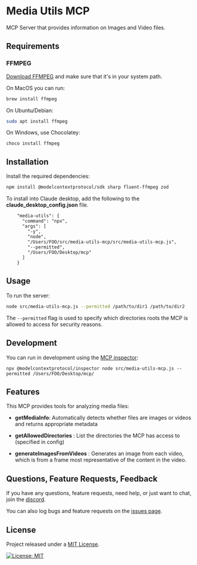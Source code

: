 # Media Utils MCP

MCP Server that provides information on Images and Video files.

## Requirements

### FFMPEG

[Download FFMPEG](https://www.ffmpeg.org/download.html) and make sure that it's in your system path.

On MacOS you can run:

```bash
brew install ffmpeg
```

On Ubuntu/Debian:

```bash
sudo apt install ffmpeg
```

On Windows, use Chocolatey:

```
choco install ffmpeg
```

## Installation

Install the required dependencies:

```bash
npm install @modelcontextprotocol/sdk sharp fluent-ffmpeg zod
```

To install into Claude desktop, add the following to the __claude_desktop_config.json__ file.

```
    "media-utils": {
      "command": "npx",
      "args": [
        "-y",
        "node",
        "/Users/FOO/src/media-utils-mcp/src/media-utils-mcp.js",
        "--permitted",
        "/Users/FOO/Desktop/mcp"
      ]
    }
```

## Usage

To run the server:

```bash
node src/media-utils-mcp.js --permitted /path/to/dir1 /path/to/dir2
```

The `--permitted` flag is used to specify which directories roots the MCP is allowed to access for security reasons.

## Development

You can run in development using the [MCP inspector](https://github.com/modelcontextprotocol/typescript-sdk?tab=readme-ov-file):

```
npx @modelcontextprotocol/inspector node src/media-utils-mcp.js --permitted /Users/FOO/Desktop/mcp/
```

## Features

This MCP provides tools for analyzing media files:

- **getMediaInfo**: Automatically detects whether files are images or videos and returns appropriate metadata

- **getAllowedDirectories** : List the directories the MCP has access to (specified in config)

- **generateImagesFromVideos** : Generates an image from each video, which is from a frame most representative of the content in the video.

## Questions, Feature Requests, Feedback

If you have any questions, feature requests, need help, or just want to chat, join the [discord](https://discord.gg/fgxw9t37D7).

You can also log bugs and feature requests on the [issues page](https://github.com/mikechambers/media-utils-mcp/issues).

## License

Project released under a [MIT License](LICENSE.md).

[![License: MIT](https://img.shields.io/badge/License-MIT-orange.svg)](LICENSE.md)

